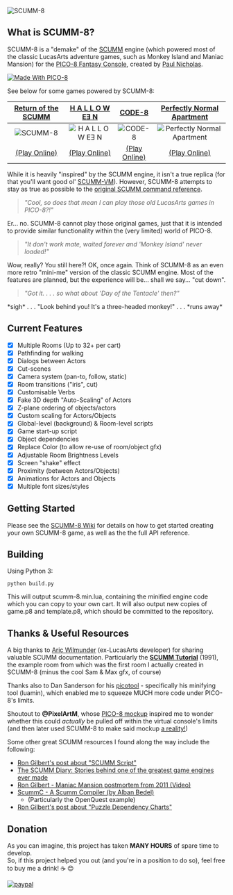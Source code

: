![SCUMM-8](https://i2.wp.com/www.liquidream.co.uk/wp-content/uploads/2017/09/slide-scumm8-v2.png) 
## What is SCUMM-8?
SCUMM-8 is a "demake" of the [SCUMM](https://en.wikipedia.org/wiki/SCUMM) engine (which powered most of the classic LucasArts adventure games, such as Monkey Island and Maniac Mansion) for the [PICO-8 Fantasy Console](http://www.lexaloffle.com/pico-8.php), created by [Paul Nicholas](https://www.liquidream.co.uk/).

[![Made With PICO-8](https://img.shields.io/badge/Made%20With-PICO--8-ff004d.svg?style=flat&logo=data%3Aimage%2Fpng%3Bbase64%2CiVBORw0KGgoAAAANSUhEUgAAABQAAAAUCAYAAACNiR0NAAAAlUlEQVQ4jWP8v5gBFTxOR%2BVXPfuPwp8SxIjCt%2BBG4TIxUBkMfgNZGIyi0IRmoobZxxeo0rcPocp%2FEEEJ08HvZaobyPj%2FjTpqmLAeJM2EtgMo3MHvZeqnw9X%2FXVHSUdhnP5Qw%2Fc%2B7CUVDS%2BsWFH6QpuyIT4cMT8xQBJI%2B1aHwj1%2F3RgnTVJbrKGH29egxFPWD38tUNxAAun4liexlTtMAAAAASUVORK5CYII%3D)](https://www.lexaloffle.com/pico-8.php)

See below for some games powered by SCUMM-8:

| [Return of the SCUMM](http://www.lexaloffle.com/bbs/?tid=29176)     | [H A L L O W EƎ N](https://liquidream.itch.io/hallowe3n)       | [CODE-8](https://gamejolt.com/games/code-8/340837)      | [Perfectly Normal Apartment](https://nextlevelbanana.itch.io/perfectly-normal-apartment)
|  :---: |  :---:  |  :---:  | :---:  |
| ![SCUMM-8](https://i.imgur.com/FcE49f5.gif) |  ![H A L L O W EƎ N](https://i.imgur.com/XpLWuVb.gif)      | ![CODE-8](https://i.imgur.com/CfwaNOn.gif)  | ![Perfectly Normal Apartment](https://i.imgur.com/V8V2uLC.gif) | 
| [(Play Online)](http://www.lexaloffle.com/bbs/?tid=29176)     | [(Play Online)](https://liquidream.itch.io/hallowe3n)       | [(Play Online)](https://gamejolt.com/games/code-8/340837)      | [(Play Online)](https://nextlevelbanana.itch.io/perfectly-normal-apartment)      |

While it is heavily "inspired" by the SCUMM engine, it isn't a true replica (for that you'll want good ol' [SCUMM-VM](https://en.wikipedia.org/wiki/ScummVM)).  However, SCUMM-8 attempts to stay as true as possible to the [original SCUMM command reference](https://web.archive.org/web/20180226005830/http://wilmunder.com/Arics_World/Games.html).
> *"Cool, so does that mean I can play those old LucasArts games in PICO-8?!"*

Er... no. SCUMM-8 cannot play those original games, just that it is intended to provide similar functionality within the (very limited) world of PICO-8.

> *"It don't work mate, waited forever and 'Monkey Island' never loaded!"*

Wow, really? You still here?! OK, once again. Think of SCUMM-8 as an even more retro "mini-me" version of the classic SCUMM engine. Most of the features are planned, but the experience will be... shall we say... "cut down".

> *"Got it. . . . so what about 'Day of the Tentacle' then?"*

\*sigh\* . . .  "Look behind you! It's a three-headed monkey!" . . . \*runs away\*

## Current Features
- [x] Multiple Rooms (Up to 32+ per cart)
- [x] Pathfinding for walking
- [x] Dialogs between Actors
- [x] Cut-scenes
- [x] Camera system (pan-to, follow, static)
- [x] Room transitions ("iris", cut)
- [x] Customisable Verbs
- [x] Fake 3D depth "Auto-Scaling" of Actors
- [x] Z-plane ordering of objects/actors
- [x] Custom scaling for Actors/Objects
- [x] Global-level (background) & Room-level scripts
- [x] Game start-up script
- [x] Object dependencies
- [x] Replace Color (to allow re-use of room/object gfx)
- [x] Adjustable Room Brightness Levels
- [x] Screen "shake" effect
- [x] Proximity (between Actors/Objects)
- [x] Animations for Actors and Objects
- [x] Multiple font sizes/styles

## Getting Started
Please see the [SCUMM-8 Wiki](https://github.com/Liquidream/scumm-8/wiki) for details on how to get started creating your own SCUMM-8 game, as well as the the full API reference.

## Building

Using Python 3:
```console
python build.py
```

This will output scumm-8.min.lua, containing the minified engine code which you can copy to your own cart. It will also output new copies of game.p8 and template.p8, which should be committed to the repository.

## Thanks & Useful Resources
A big thanks to [Aric Wilmunder](https://web.archive.org/web/20180226005830/http://wilmunder.com/Arics_World/Games.html) (ex-LucasArts developer) for sharing valuable SCUMM documentation. 
Particularly the **[SCUMM Tutorial](https://web.archive.org/web/20160721004826/http://www.wilmunder.com/Arics_World/Games_files/SCUMM%20Tutorial%200.1.pdf)** (1991), the example room from which was the first room I actually created in SCUMM-8 (minus the cool Sam & Max gfx, of course)

Thanks also to Dan Sanderson for his [picotool](https://github.com/dansanderson/picotool) - specifically his minifying tool (luamin), which enabled me to squeeze MUCH more code under PICO-8's limits.

Shoutout to **@PixelArtM**, whose [PICO-8 mockup](https://twitter.com/PixelArtM/status/758735822426284036) inspired me to wonder whether this could *actually* be pulled off within the virtual console's limits (and then later used SCUMM-8 to make said mockup [a reality!](https://twitter.com/PixelArtM/status/857193912229933056))

Some other great SCUMM resources I found along the way include the following:
- [Ron Gilbert's post about "SCUMM Script"](http://www.pagetable.com/?p=614)
- [The SCUMM Diary: Stories behind one of the greatest game engines ever made](http://www.gamasutra.com/view/feature/196009/the_scumm_diary_stories_behind_.php)
- [Ron Gilbert - Maniac Mansion postmortem from 2011 (Video)](https://youtu.be/WD64ExGHBWE)
- [ScummC - A Scumm Compiler (by Alban Bedel)](https://github.com/AlbanBedel/scummc)
  - (Particularly the OpenQuest example)
- [Ron Gilbert's post about "Puzzle Dependency Charts"](http://grumpygamer.com/puzzle_dependency_charts)

## Donation
As you can imagine, this project has taken **MANY HOURS** of spare time to develop.  
So, if this project helped you out (and you're in a position to do so), feel free to buy me a drink! :coffee: :blush:

[![paypal](https://www.paypalobjects.com/en_US/GB/i/btn/btn_donateCC_LG.gif)](https://www.paypal.com/cgi-bin/webscr?cmd=_s-xclick&hosted_button_id=334Y2ZXWUJMBQ)

